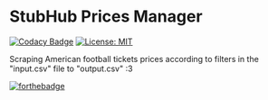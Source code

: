 # StubHub Prices Manager

[![Codacy Badge](https://api.codacy.com/project/badge/Grade/b77873aee1204f7bad00b0cbadfea395)](https://www.codacy.com/app/Rotzke/stubhub?utm_source=github.com&utm_medium=referral&utm_content=Rotzke/stubhub&utm_campaign=badger)
[![License: MIT](https://img.shields.io/badge/License-MIT-yellow.svg)](https://opensource.org/licenses/MIT)

Scraping American football tickets prices according to filters in the "input.csv" file to "output.csv" :3

[![forthebadge](http://forthebadge.com/images/badges/60-percent-of-the-time-works-every-time.svg)](http://forthebadge.com)
